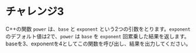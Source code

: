 # チャレンジ3

C++の関数 `power` は、`base` と `exponent` という2つの引数をとります。`exponent` のデフォルト値は2で、`power` は `base` を `exponent` 回累乗した結果を返します。baseを3、exponentを4としてこの関数を呼び出し、結果を出力してください。
